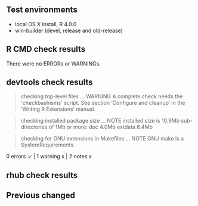 ## Test environments

* local OS X install, R 4.0.0
* win-builder (devel, release and old-release) 

## R CMD check results

There were no ERRORs or WARNINGs. 

## devtools check results

> checking top-level files ... WARNING
  A complete check needs the 'checkbashisms' script.
  See section ‘Configure and cleanup’ in the ‘Writing R Extensions’
  manual.

> checking installed package size ... NOTE
    installed size is 10.9Mb
    sub-directories of 1Mb or more:
      doc       4.0Mb
      extdata   6.4Mb

> checking for GNU extensions in Makefiles ... NOTE
  GNU make is a SystemRequirements.

0 errors ✓ | 1 warning x | 2 notes x

## rhub check results


## Previous changed




